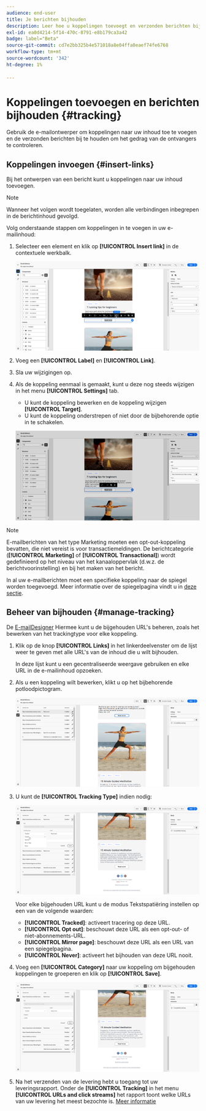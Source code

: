 ```yaml
---
audience: end-user
title: Je berichten bijhouden
description: Leer hoe u koppelingen toevoegt en verzonden berichten bijhoudt
exl-id: ea0d4214-5f14-470c-8791-e8b179ca3a42
badge: label="Beta"
source-git-commit: cd7e2bb325b4e571018a8e04ffa0eaef74fe6768
workflow-type: tm+mt
source-wordcount: '342'
ht-degree: 1%

---
```


# Koppelingen toevoegen en berichten bijhouden {#tracking}

Gebruik de e-mailontwerper om koppelingen naar uw inhoud toe te voegen en de verzonden berichten bij te houden om het gedrag van de ontvangers te controleren.

## Koppelingen invoegen {#insert-links}

Bij het ontwerpen van een bericht kunt u koppelingen naar uw inhoud toevoegen.

>[!NOTE]
>
>Wanneer het volgen wordt toegelaten, worden alle verbindingen inbegrepen in de berichtinhoud gevolgd.

Volg onderstaande stappen om koppelingen in te voegen in uw e-mailinhoud:

1. Selecteer een element en klik op **[!UICONTROL Insert link]** in de contextuele werkbalk.

   ![](assets/message-tracking-insert-link.png)

1. Voeg een **[!UICONTROL Label]** en **[!UICONTROL Link]**.

1. Sla uw wijzigingen op.

1. Als de koppeling eenmaal is gemaakt, kunt u deze nog steeds wijzigen in het menu **[!UICONTROL Settings]** tab.

   * U kunt de koppeling bewerken en de koppeling wijzigen **[!UICONTROL Target]**.
   * U kunt de koppeling onderstrepen of niet door de bijbehorende optie in te schakelen.

   ![](assets/message-tracking-link-settings.png)

>[!NOTE]
>
>E-mailberichten van het type Marketing moeten een opt-out-koppeling bevatten, die niet vereist is voor transactiemeldingen. De berichtcategorie (**[!UICONTROL Marketing]** of **[!UICONTROL Transactional]**) wordt gedefinieerd op het niveau van het kanaaloppervlak (d.w.z. de berichtvoorinstelling) en bij het maken van het bericht.

In al uw e-mailberichten moet een specifieke koppeling naar de spiegel worden toegevoegd. Meer informatie over de spiegelpagina vindt u in [deze sectie](mirror-page.md).

## Beheer van bijhouden {#manage-tracking}

De [E-mailDesigner](create-email-content.md) Hiermee kunt u de bijgehouden URL&#39;s beheren, zoals het bewerken van het trackingtype voor elke koppeling.

1. Klik op de knop **[!UICONTROL Links]** in het linkerdeelvenster om de lijst weer te geven met alle URL&#39;s van de inhoud die u wilt bijhouden.

   In deze lijst kunt u een gecentraliseerde weergave gebruiken en elke URL in de e-mailinhoud opzoeken.

1. Als u een koppeling wilt bewerken, klikt u op het bijbehorende potloodpictogram.

   ![](assets/message-tracking-edit-links.png)

1. U kunt de **[!UICONTROL Tracking Type]** indien nodig:

   ![](assets/message-tracking-edit-a-link.png)

   Voor elke bijgehouden URL kunt u de modus Tekstspatiëring instellen op een van de volgende waarden:

   * **[!UICONTROL Tracked]**: activeert tracering op deze URL.
   * **[!UICONTROL Opt out]**: beschouwt deze URL als een opt-out- of niet-abonnements-URL.
   * **[!UICONTROL Mirror page]**: beschouwt deze URL als een URL van een spiegelpagina.
   * **[!UICONTROL Never]**: activeert het bijhouden van deze URL nooit. <!--This information is saved: if the URL appears again in a future message, its tracking is automatically deactivated.-->

1. Voeg een **[!UICONTROL Category]** naar uw koppeling om bijgehouden koppelingen te groeperen en klik op **[!UICONTROL Save]**.

   ![](assets/message-tracking-edit-a-link_2.png)

1. Na het verzenden van de levering hebt u toegang tot uw leveringsrapport. Onder de **[!UICONTROL Tracking]** in het menu **[!UICONTROL URLs and click streams]** het rapport toont welke URLs van uw levering het meest bezochte is. [Meer informatie](../reporting/gs-reports.md)
